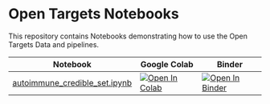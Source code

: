 <!-- Automatically generated README. Use utils/readme.py to modify it. -->

# Open Targets Notebooks

This repository contains Notebooks demonstrating how to use the Open Targets Data and pipelines.

| Notebook | Google Colab | Binder |
|---|---|---|
| [autoimmune_credible_set.ipynb](notebooks/autoimmune_credible_set.ipynb) | [![Open In Colab](https://colab.research.google.com/assets/colab-badge.svg)](https://colab.research.google.com/github/opentargets/notebooks/blob/main/notebooks/autoimmune_credible_set.ipynb) | [![Open In Binder](https://mybinder.org/badge_logo.svg)](https://mybinder.org/v2/gh/opentargets/notebooks/main?filepath=notebooks/autoimmune_credible_set.ipynb) |
